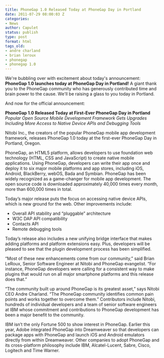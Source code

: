 ```yaml
---
title: PhoneGap 1.0 Released Today at PhoneGap Day in Portland
date: 2011-07-29 08:00:03 Z
categories:
- News
author: Capulet
status: publish
type: post
format: html
tags_old:
- andre charland
- brian leroux
- phonegap
- phonegap 1.0
---
```


We're bubbling over with excitement about today's announcement: **PhoneGap 1.0 launches today at PhoneGap Day in Portland!** A giant thank you to the PhoneGap community who has generously contributed time and brain power to the cause. We'll be raising a glass to you today in Portland.

And now for the official announcement:

**PhoneGap 1.0 Released Today at First-Ever PhoneGap Day in Portland** _Popular Open Source Mobile Development Framework Gets Upgrades Including More Access to Native Device APIs and Debugging Tools_

Nitobi Inc., the creators of the popular PhoneGap mobile app development framework, releases PhoneGap 1.0 today at the first-ever PhoneGap Day in Portland, Oregon.

PhoneGap, an HTML5 platform, allows developers to use foundation web technology (HTML, CSS and JavaScript) to create native mobile applications. Using PhoneGap, developers can write their app once and deploy it to six major mobile platforms and app stores, including iOS, Android, BlackBerry, webOS, Bada and Symbian. PhoneGap has been widely recognized as a game-changer for mobile app development. The open source code is downloaded approximately 40,000 times every month, more than 600,000 times in total.

Today’s major release puts the focus on accessing native device APIs, which is new ground for the web. Other improvements include:

* Overall API stability and “pluggable” architecture
* W3C DAP API compatibility
* Contacts API
* Remote debugging tools

Today’s release also includes a new unifying bridge interface that makes adding platforms and platform extensions easy. Plus, developers will be pleased to see that the plugin development process has been simplified.

“Most of these new enhancements come from our community,” said Brian LeRoux, Senior Software Engineer at Nitobi and PhoneGap evangelist. “For instance, PhoneGap developers were calling for a consistent way to make plugins that would run on all major smartphone platforms and this release does that.”

“The community built up around PhoneGap is its greatest asset,” says Nitobi CEO Andre Charland. “The PhoneGap community identifies common pain points and works together to overcome them.” Contributors include Nitobi, hundreds of individual developers and a team of senior software engineers at IBM whose commitment and contributions to PhoneGap development has been a major benefit to the community.

IBM isn’t the only Fortune 500 to show interest in PhoneGap. Earlier this year, Adobe integrated PhoneGap into Dreamweaver so that developers can package apps with PhoneGap and launch iOS and Android emulators directly from within Dreamweaver. Other companies to adopt PhoneGap and its cross-platform philosophy include IBM, Alcatel-Lucent, Sabre, Cisco, Logitech and Time Warner.
